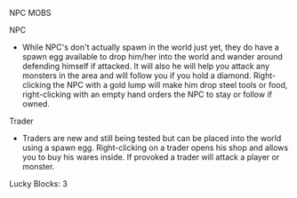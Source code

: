
NPC MOBS


NPC

- While NPC's don't actually spawn in the world just yet, they do have a spawn egg available to drop him/her into the world and wander around defending himself if attacked.  It will also he will help you attack any monsters in the area and will follow you if you hold a diamond. Right-clicking the NPC with a gold lump will make him drop steel tools or food, right-clicking with an empty hand orders the NPC to stay or follow if owned.

Trader

- Traders are new and still being tested but can be placed into the world using a spawn egg. Right-clicking on a trader opens his shop and allows you to buy his wares inside.  If provoked a trader will attack a player or monster.

Lucky Blocks: 3
